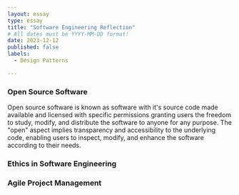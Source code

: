 ```yaml
---
layout: essay
type: essay
title: "Software Engineering Reflection"
# All dates must be YYYY-MM-DD format!
date: 2023-12-12
published: false
labels:
  - Design Patterns

---
```


### Open Source Software 
Open source software is known as software with it's source code made available and licensed with specific permissions granting users the freedom to study, modify, and distribute the software to anyone for any purpose. 
The "open" aspect implies transparency and accessibility to the underlying code, enabling users to inspect, modify, and enhance the software according to their needs. 


### Ethics in Software Engineering

### Agile Project Management